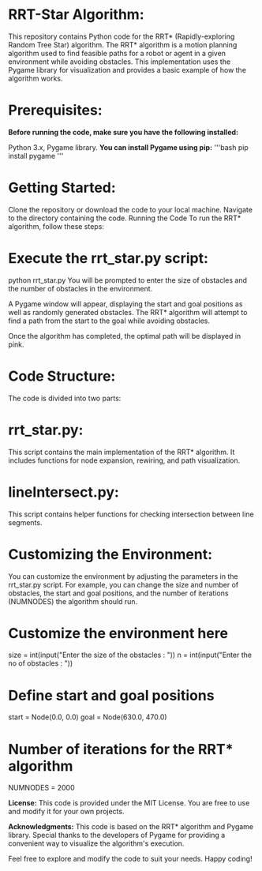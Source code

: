 # RRT-Star Algorithm:

This repository contains Python code for the RRT* (Rapidly-exploring Random Tree Star) algorithm. The RRT* algorithm is a motion planning algorithm used to find feasible paths for a robot or agent in a given environment while avoiding obstacles. This implementation uses the Pygame library for visualization and provides a basic example of how the algorithm works.

# Prerequisites:
**Before running the code, make sure you have the following installed:**

Python 3.x,
Pygame library.
**You can install Pygame using pip:**
'''bash
pip install pygame
'''

# Getting Started:

Clone the repository or download the code to your local machine.
Navigate to the directory containing the code.
Running the Code
To run the RRT* algorithm, follow these steps:

# Execute the rrt_star.py script:

python rrt_star.py
You will be prompted to enter the size of obstacles and the number of obstacles in the environment.

A Pygame window will appear, displaying the start and goal positions as well as randomly generated obstacles. The RRT* algorithm will attempt to find a path from the start to the goal while avoiding obstacles.

Once the algorithm has completed, the optimal path will be displayed in pink.

# Code Structure:
The code is divided into two parts:

# **rrt_star.py:**
This script contains the main implementation of the RRT* algorithm. It includes functions for node expansion, rewiring, and path visualization.

# **lineIntersect.py:**
This script contains helper functions for checking intersection between line segments.

# **Customizing the Environment:**
You can customize the environment by adjusting the parameters in the rrt_star.py script. For example, you can change the size and number of obstacles, the start and goal positions, and the number of iterations (NUMNODES) the algorithm should run.

# Customize the environment here
size = int(input("Enter the size of the obstacles : "))
n = int(input("Enter the no of obstacles : "))

# Define start and goal positions
start = Node(0.0, 0.0)
goal = Node(630.0, 470.0)

# Number of iterations for the RRT* algorithm
NUMNODES = 2000

**License:**
This code is provided under the MIT License. You are free to use and modify it for your own projects.

**Acknowledgments:**
This code is based on the RRT* algorithm and Pygame library. Special thanks to the developers of Pygame for providing a convenient way to visualize the algorithm's execution.

Feel free to explore and modify the code to suit your needs. Happy coding!
